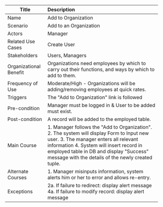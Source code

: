 | Title | Description |
|-------|:------------|
| Name | Add to Organization|
| Scenario | Add to an Organization |
| Actors | Manager |
| Related Use Cases | Create User |
| Stakeholders | Users, Managers |
| Organizational Benefit | Organizations need employees by which to carry out their functions, and ways by which to add to them. |
| Frequency of Use | Moderate/High - Organizations will be adding/removing employees at quick rates. |
| Triggers | The "Add to Organization" link is followed |
| Pre-condition | Manager must be logged in & User to be added must exist. |
| Post-condition | A record will be added to the employed table. |
| Main Course | 1. Manager follows the "Add to Organization". 2. The system will display Form to Input new user. 3. The manager enters all relevant information 4. System will insert record in employed table in DB and display "Success" message with the details of the newly created tuple. |
| Alternate Courses | 1. Manager misinputs information, system alerts him or her to error and allows re-entry. |
| Exceptions |2a.  If failure to redirect: display alert message 4a. If failure to modify record: display alert message|

